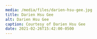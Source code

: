 ```yaml
---
media: /media/files/darien-hsu-gee.jpg
title: Darien Hsu Gee
alt: Darien Hsu Gee
caption: Courtesy of Darien Hsu Gee
date: 2021-02-26T15:42:00-0500
---
```

